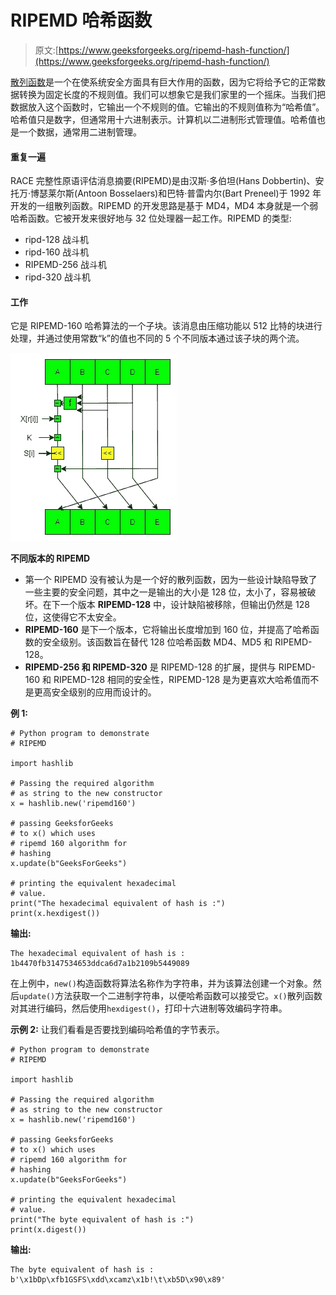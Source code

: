 # RIPEMD 哈希函数

> 原文:[https://www.geeksforgeeks.org/ripemd-hash-function/](https://www.geeksforgeeks.org/ripemd-hash-function/)

[散列函数](https://www.geeksforgeeks.org/hash-functions-system-security/)是一个在使系统安全方面具有巨大作用的函数，因为它将给予它的正常数据转换为固定长度的不规则值。我们可以想象它是我们家里的一个摇床。当我们把数据放入这个函数时，它输出一个不规则的值。它输出的不规则值称为“哈希值”。哈希值只是数字，但通常用十六进制表示。计算机以二进制形式管理值。哈希值也是一个数据，通常用二进制管理。

#### 重复一遍

RACE 完整性原语评估消息摘要(RIPEMD)是由汉斯·多伯坦(Hans Dobbertin)、安托万·博瑟莱尔斯(Antoon Bosselaers)和巴特·普雷内尔(Bart Preneel)于 1992 年开发的一组散列函数。RIPEMD 的开发思路是基于 MD4，MD4 本身就是一个弱哈希函数。它被开发来很好地与 32 位处理器一起工作。RIPEMD 的类型:

*   ripd-128 战斗机
*   ripd-160 战斗机
*   RIPEMD-256 战斗机
*   ripd-320 战斗机

#### 工作

它是 RIPEMD-160 哈希算法的一个子块。该消息由压缩功能以 512 比特的块进行处理，并通过使用常数“k”的值也不同的 5 个不同版本通过该子块的两个流。

![](img/dad8457da40231e436849382e9d029bd.png)

**不同版本的 RIPEMD**

*   第一个 RIPEMD 没有被认为是一个好的散列函数，因为一些设计缺陷导致了一些主要的安全问题，其中之一是输出的大小是 128 位，太小了，容易被破坏。在下一个版本 **RIPEMD-128** 中，设计缺陷被移除，但输出仍然是 128 位，这使得它不太安全。
*   **RIPEMD-160** 是下一个版本，它将输出长度增加到 160 位，并提高了哈希函数的安全级别。该函数旨在替代 128 位哈希函数 MD4、MD5 和 RIPEMD-128。
*   **RIPEMD-256 和 RIPEMD-320** 是 RIPEMD-128 的扩展，提供与 RIPEMD-160 和 RIPEMD-128 相同的安全性，RIPEMD-128 是为更喜欢大哈希值而不是更高安全级别的应用而设计的。

**例 1:**

```
# Python program to demonstrate
# RIPEMD 

import hashlib

# Passing the required algorithm
# as string to the new constructor
x = hashlib.new('ripemd160')

# passing GeeksforGeeks 
# to x() which uses 
# ripemd 160 algorithm for
# hashing
x.update(b"GeeksForGeeks")

# printing the equivalent hexadecimal
# value. 
print("The hexadecimal equivalent of hash is :") 
print(x.hexdigest())
```

**输出:**

```
The hexadecimal equivalent of hash is :
1b4470fb3147534653ddca6d7a1b2109b5449089

```

在上例中，`new()`构造函数将算法名称作为字符串，并为该算法创建一个对象。然后`update()`方法获取一个二进制字符串，以便哈希函数可以接受它。`x()`散列函数对其进行编码，然后使用`hexdigest()`，打印十六进制等效编码字符串。

**示例 2:** 让我们看看是否要找到编码哈希值的字节表示。

```
# Python program to demonstrate
# RIPEMD 

import hashlib

# Passing the required algorithm
# as string to the new constructor
x = hashlib.new('ripemd160')

# passing GeeksforGeeks 
# to x() which uses 
# ripemd 160 algorithm for
# hashing
x.update(b"GeeksForGeeks")

# printing the equivalent hexadecimal
# value. 
print("The byte equivalent of hash is :") 
print(x.digest())
```

**输出:**

```
The byte equivalent of hash is :
b'\x1bDp\xfb1GSFS\xdd\xcamz\x1b!\t\xb5D\x90\x89'

```